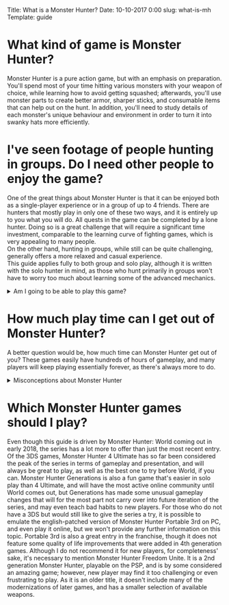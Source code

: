 Title: What is a Monster Hunter?
Date: 10-10-2017 0:00
slug: what-is-mh
Template: guide

# What kind of game is Monster Hunter?
Monster Hunter is a pure action game, but with an emphasis on preparation. You'll spend most of your time hitting various monsters with your weapon of choice, while learning how to avoid getting squashed; afterwards, you'll use monster parts to create better armor, sharper sticks, and consumable items that can help out on the hunt. In addition, you'll need to study details of each monster's unique behaviour and environment in order to turn it into swanky hats more efficiently.  

# I've seen footage of people hunting in groups. Do I need other people to enjoy the game?
One of the great things about Monster Hunter is that it can be enjoyed both as a single-player experience or in a group of up to 4 friends. There are hunters that mostly play in only one of these two ways, and it is entirely up to you what you will do.
All quests in the game can be completed by a lone hunter. Doing so is a great challenge that will require a significant time investment, comparable to the learning curve of fighting games, which is very appealing to many people.  
On the other hand, hunting in groups, while still can be quite challenging, generally offers a more relaxed and casual experience.  
This guide applies fully to both group and solo play, although it is written with the solo hunter in mind, as those who hunt primarily in groups won't have to worry too much about learning some of the advanced mechanics.

<details>
<summary>Am I going to be able to play this game?</summary>
While Monster Hunter is challenging, it bears mentioning that it's more accessible than many other action titles. Almost every monster attack has such a long start-up that it is easy to react to everything that happens on the screen. The game also has almost no execution requirements, beyond the ability to manipulate a standard two-stick game controller, which is possible even for [some](https://www.reddit.com/r/MonsterHunter/comments/4zpjax/any_other_disabled_hunters_out_thereadvice/d6y6cxw/) people with disabilities.
</details>

# How much play time can I get out of Monster Hunter?
A better question would be, how much time can Monster Hunter get out of you? These games easily have hundreds of hours of gameplay, and many players will keep playing essentially forever, as there's always more to do.

<details>
<summary>Misconceptions about Monster Hunter</summary>
Some people that haven't played this series may hold misguided ideas about what it's like, and I find myself obliged to dispell some of the most common.  
MonHun is not an RPG game, in the sense that it involves no personal stats or leveling up. Your character will never be stuck in a single play style, and while crafting provides a way of becoming stronger, the primary means of progression is simply getting better at playing the game.  
Monster Hunter also does not feature excessive grinding, at least not until the very end-game. Every now and then you will find it useful to hunt a monster multiple times while progressing but it is by no means the main substance of the game. It also does not feature an open world; quests are done in large but restricted areas that you leave after the monster you were hunting dies.  
Last but not least, Monster Hunter is, *not* like the Souls games; there are obvious similarities in controls, both series are known for being challenging, and of course, there are people that love both. However, in gameplay, they are vastly different: Souls games emphasise exploration while maintaining spatial awareness, and their combat rewards patience; Monster Hunter features relentless combat that emphasises positioning and rewards aggressiveness, and exploration is not really a part of the game. 
</details>


# Which Monster Hunter games should I play?
Even though this guide is driven by Monster Hunter: World coming out in early 2018, the series has a lot more to offer than just the most recent entry. Of the 3DS games, Monster Hunter 4 Ultimate has so far been considered the peak of the series in terms of gameplay and presentation, and will always be great to play, as well as the best one to try before World, if you can. Monster Hunter Generations is also a fun game that's easier in solo play than 4 Ultimate, and will have the most active online community until World comes out, but Generations has made some unusual gameplay changes that will for the most part not carry over into future iteration of the series, and may even teach bad habits to new players.
For those who do not have a 3DS but would still like to give the series a try, it is possible to emulate the english-patched version of Monster Hunter Portable 3rd on PC, and even play it online, but we won't provide any further information on this topic. Portable 3rd is also a great entry in the franchise, though it does not feature some quality of life improvements that were added in 4th generation games.
Although I do not recommend it for new players, for completeness' sake, it's necessary to mention Monster Hunter Freedom Unite. It is a 2nd generation Monster Hunter, playable on the PSP, and is by some considered an amazing game; however, new player may find it too challenging or even frustrating to play. As it is an older title, it doesn't include many of the modernizations of later games, and has a smaller selection of available weapons.
